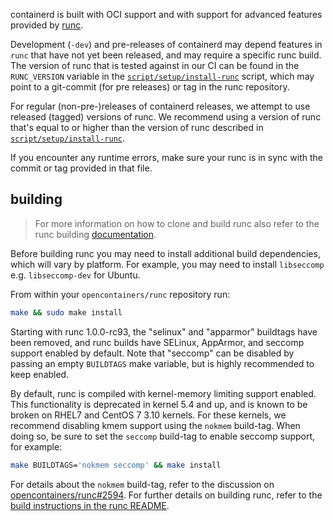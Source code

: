 containerd is built with OCI support and with support for advanced features
provided by [runc](https://github.com/opencontainers/runc).

Development (`-dev`) and pre-releases of containerd may depend features in `runc`
that have not yet been released, and may require a specific runc build. The version
of runc that is tested against in our CI can be found in the `RUNC_VERSION` variable
in the [`script/setup/install-runc`](../script/setup/install-runc) script, which
may point to a git-commit (for pre releases) or tag in the runc repository.

For regular (non-pre-)releases of containerd releases, we attempt to use released
(tagged) versions of runc. We recommend using a version of runc that's equal to
or higher than the version of runc described in [`script/setup/install-runc`](../script/setup/install-runc).

If you encounter any runtime errors, make sure your runc is in sync with the
commit or tag provided in that file.

## building

> For more information on how to clone and build runc also refer to the runc
> building [documentation](https://github.com/opencontainers/runc#building).

Before building runc you may need to install additional build dependencies, which
will vary by platform. For example, you may need to install `libseccomp` e.g.
`libseccomp-dev` for Ubuntu.

From within your `opencontainers/runc` repository run:

```bash
make && sudo make install
```

Starting with runc 1.0.0-rc93, the "selinux" and "apparmor" buildtags have been
removed, and runc builds have SELinux, AppArmor, and seccomp support enabled
by default. Note that "seccomp" can be disabled by passing an empty `BUILDTAGS`
make variable, but is highly recommended to keep enabled.

By default, runc is compiled with kernel-memory limiting support enabled. This
functionality is deprecated in kernel 5.4 and up, and is known to be broken on
RHEL7 and CentOS 7 3.10 kernels. For these kernels, we recommend disabling kmem
support using the `nokmem` build-tag. When doing so, be sure to set the `seccomp`
build-tag to enable seccomp support, for example:

```sh
make BUILDTAGS='nokmem seccomp' && make install
```

For details about the `nokmem` build-tag, refer to the discussion on [opencontainers/runc#2594](https://github.com/opencontainers/runc/pull/2594).
For further details on building runc, refer to the [build instructions in the runc README](https://github.com/opencontainers/runc#building).
